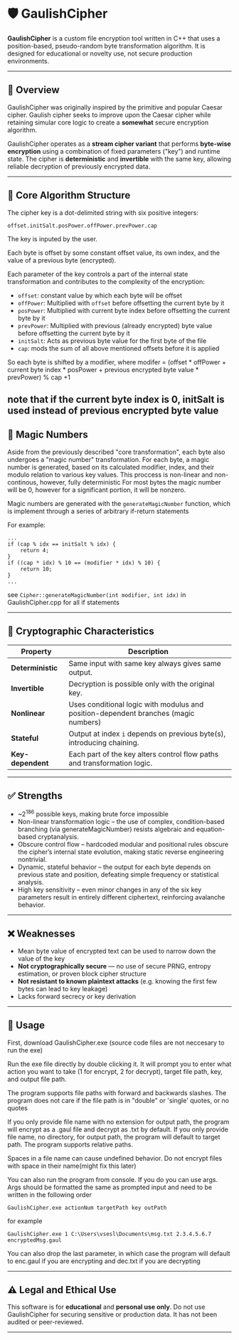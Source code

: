 # 🛡️ GaulishCipher

**GaulishCipher** is a custom file encryption tool written in C++ that uses a position-based, pseudo-random byte transformation algorithm. It is designed for educational or novelty use, not secure production environments.

---

## 🔐 Overview
GaulishCipher was originally inspired by the primitive and popular Caesar cipher. Gaulish cipher seeks to improve upon the Caesar cipher while retaining simular core logic to create a <b>somewhat</b> secure encryption algorithm.

GaulishCipher operates as a **stream cipher variant** that performs **byte-wise encryption** using a combination of fixed parameters ("key") and runtime state. The cipher is **deterministic** and **invertible** with the same key, allowing reliable decryption of previously encrypted data.

---

## 🧪 Core Algorithm Structure

The cipher key is a dot-delimited string with six positive integers:

```
offset.initSalt.posPower.offPower.prevPower.cap
```
The key is inputed by the user.

Each byte is offset by some constant offset value, its own index, and the value of a previous byte (encrypted).


Each parameter of the key controls a part of the internal state transformation and contributes to the complexity of the encryption:

- `offset`: constant value by which each byte will be offset
- `offPower`:  Multiplied with `offset`  before offsetting the current byte by it
- `posPower`: Multiplied with current byte index before offsetting the current byte by it
- `prevPower`: Multiplied with previous (already encrypted) byte value before offsetting the current byte by it
- `initSalt`: Acts as previous byte value for the first byte of the file
- `cap`: mods the sum of all above mentioned offsets before it is applied

So each byte is shifted by a modifier, 
where modifer = (offset * offPower + current byte index * posPower + previous encrypted byte value * prevPower) % cap +1

note that if the current byte index is 0, initSalt is used instead of previous encrypted byte value
---

## 🔄 Magic Numbers

Aside from the previously described "core transformation", each byte also undergoes a "magic number" transformation.
For each byte, a magic number is generated, based on its calculated modifier, index, and their modulo relation to various key values.
This proccess is non-linear and non-continous, however, fully deterministic
For most bytes the magic number will be 0, however for a significant portion, it will be nonzero.

Magic numbers are generated with the `generateMagicNumber` function, which is implement through a series of arbitrary if-return statements

For example:
```
...
if (cap % idx == initSalt % idx) {
	return 4;
}
if ((cap * idx) % 10 == (modifier * idx) % 10) {
	return 10;
}
...
```
see `Cipher::generateMagicNumber(int modifier, int idx)` in GaulishCipher.cpp for all if statements

---

## 🧠 Cryptographic Characteristics

| Property             | Description                                                                        |
|----------------------|------------------------------------------------------------------------------------|
| **Deterministic**    | Same input with same key always gives same output.                                 |
| **Invertible**       | Decryption is possible only with the original key.                                 |
| **Nonlinear**        | Uses conditional logic with modulus and position-dependent branches (magic numbers)|
| **Stateful**         | Output at index `i` depends on previous byte(s), introducing chaining.             |
| **Key-dependent**    | Each part of the key alters control flow paths and transformation logic.           |

---

## ✅ Strengths

- ~2<sup>186</sup> possible keys, making brute force impossible
- Non-linear transformation logic – the use of complex, condition-based branching (via generateMagicNumber) resists algebraic and equation-based cryptanalysis.
- Obscure control flow – hardcoded modular and positional rules obscure the cipher’s internal state evolution, making static reverse engineering nontrivial.
- Dynamic, stateful behavior – the output for each byte depends on previous state and position, defeating simple frequency or statistical analysis.
- High key sensitivity – even minor changes in any of the six key parameters result in entirely different ciphertext, reinforcing avalanche behavior.

---

## ❌ Weaknesses

- Mean byte value of encrypted text can be used to narrow down the value of the key
- **Not cryptographically secure** — no use of secure PRNG, entropy estimation, or proven block cipher structure
- **Not resistant to known plaintext attacks** (e.g. knowing the first few bytes can lead to key leakage)
- Lacks forward secrecy or key derivation

---

## 🚀 Usage

First, download GaulishCipher.exe (source code files are not neccesary to run the exe)

Run the exe file directly by double clicking it. It will prompt you to enter what action you want to take (1 for encrypt, 2 for decrypt), target file path, key, and output file path.

The program supports file paths with forward and backwards slashes. 
The program does not care if the file path is in "double" or 'single' quotes, or no quotes

If you only provide file name with no extension for output path, the program will encrypt as a .gaul file and decrypt as .txt by default.
If you only provide file name, no directory, for output path, the program will default to target path.
The program supports relative paths.

Spaces in a file name can cause undefined behavior. Do not encrypt files with space in their name(might fix this later)

You can also run the program from console. If you do you can use args. Args should be formatted the same as prompted input and need to be written in the following order

`GaulishCipher.exe actionNum targetPath key outPath`

for example

`GaulishCipher.exe 1 C:\Users\vsesl\Documents\msg.txt 2.3.4.5.6.7 encryptedMsg.gaul`

You can also drop the last parameter, in which case the program will default to enc.gaul if you are encrypting and dec.txt if you are decrypting


---

## ⚠️ Legal and Ethical Use

This software is for **educational** and **personal use only**. Do not use GaulishCipher for securing sensitive or production data. It has not been audited or peer-reviewed.

---
